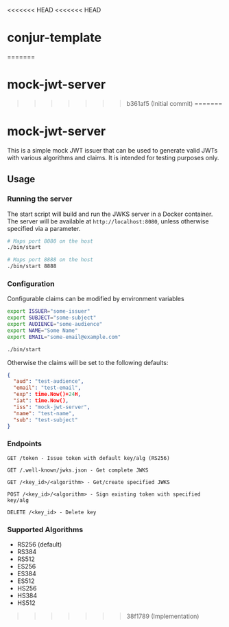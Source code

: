 <<<<<<< HEAD
<<<<<<< HEAD
# conjur-template
=======
# mock-jwt-server
>>>>>>> b361af5 (Initial commit)
=======
# mock-jwt-server

This is a simple mock JWT issuer that can be used to generate valid JWTs with various algorithms and claims. 
It is intended for testing purposes only.

## Usage

### Running the server
The start script will build and run the JWKS server in a Docker container. 
The server will be available at `http://localhost:8080`, unless otherwise specified via a parameter.
```bash
# Maps port 8080 on the host
./bin/start

# Maps port 8888 on the host
./bin/start 8888
```

### Configuration
Configurable claims can be modified by environment variables
```bash
export ISSUER="some-issuer"
export SUBJECT="some-subject"
export AUDIENCE="some-audience"
export NAME="Some Name"
export EMAIL="some-email@example.com"

./bin/start
```

Otherwise the claims will be set to the following defaults:
```json
{
  "aud": "test-audience",
  "email": "test-email",
  "exp": time.Now()+24H,
  "iat": time.Now(),
  "iss": "mock-jwt-server",
  "name": "test-name",
  "sub": "test-subject"
}
```

### Endpoints

```
GET /token - Issue token with default key/alg (RS256)

GET /.well-known/jwks.json - Get complete JWKS

GET /<key_id>/<algorithm> - Get/create specified JWKS

POST /<key_id>/<algorithm> - Sign existing token with specified key/alg

DELETE /<key_id> - Delete key
```

### Supported Algorithms
  - RS256 (default)
  - RS384
  - RS512
  - ES256
  - ES384
  - ES512
  - HS256
  - HS384
  - HS512
>>>>>>> 38f1789 (Implementation)
